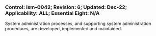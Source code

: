 ### Control: ism-0042; Revision: 6; Updated: Dec-22; Applicability: ALL; Essential Eight: N/A
<p>System administration processes, and supporting system administration procedures, are developed, implemented and maintained.</p>